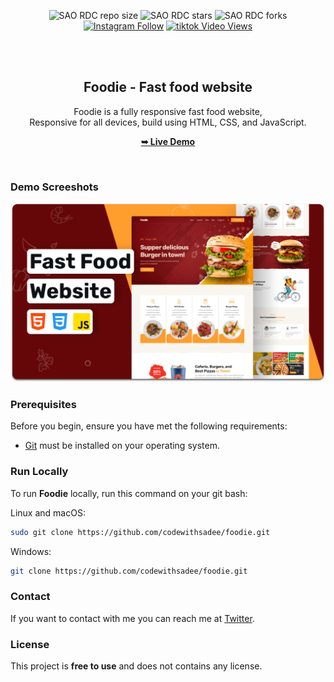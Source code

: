 <div align="center">
  
  ![SAO RDC repo size](https://img.shields.io/SAORDC/repo-size/codewithsadee/foodie)
  ![SAO RDC stars](https://img.shields.io/SAORDC/stars/codewithsadee/foodie?style=social)
  ![SAO RDC forks](https://img.shields.io/SAORDC/forks/codewithsadee/foodie?style=social)
[![Instagram Follow](https://img.shields.io/Instagram/follow/codewithsadee_?style=social)](https://Instagram.com/intent/follow?screen_name=codewithsadee_)
  [![tiktok Video Views](https://img.shields.io/youtube/views/5XnX83goEZo?style=social)](https://youtu.be/5XnX83goEZo)

  <br />
  <br />

  <h2 align="center">Foodie - Fast food website</h2>

  Foodie is a fully responsive fast food website, <br />Responsive for all devices, build using HTML, CSS, and JavaScript.

  <a href="https://codewithsadee.github.io/foodie/"><strong>➥ Live Demo</strong></a>

</div>

<br />

### Demo Screeshots

![Foodie Desktop Demo](./readme-images/desktop.png "Desktop Demo")

### Prerequisites

Before you begin, ensure you have met the following requirements:

* [Git](https://git-scm.com/downloads "Download Git") must be installed on your operating system.

### Run Locally

To run **Foodie** locally, run this command on your git bash:

Linux and macOS:

```bash
sudo git clone https://github.com/codewithsadee/foodie.git
```

Windows:

```bash
git clone https://github.com/codewithsadee/foodie.git
```

### Contact

If you want to contact with me you can reach me at [Twitter](https://www.twitter.com/codewithsadee).

### License

This project is **free to use** and does not contains any license.
